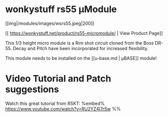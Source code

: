 # wonkystuff rs55 µModule

[[img|/modules/images/wsrs55.jpeg|200]]

[[ https://wonkystuff.net/product/rs55-micromodule/ | View Product Page]]

This 1/3 height micro module is a Rim shot circuit cloned from the Boss DR-55. Decay and Pitch have been incorporated for increased flexibility.

This module needs to be installed on the [[u-base.md | µBASE]] module!

# Video Tutorial and Patch suggestions

Watch this great tutorial from RSKT:
%embed% https://www.youtube.com/watch?v=RU2YZ4I7rSw %%
